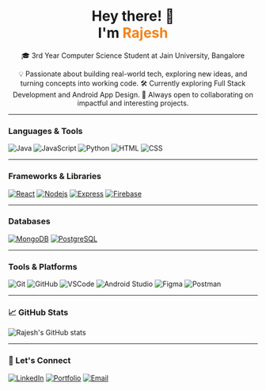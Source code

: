 <h1 align="center">
  Hey there! 👋<br>
  I'm <span style="color:#f58219">Rajesh</span>
</h1>

<p align="center">
🎓 3rd Year Computer Science Student at Jain University, Bangalore  
</p>

<p align="center">
💡 Passionate about building real-world tech, exploring new ideas, and turning concepts into working code.  
🛠️ Currently exploring Full Stack Development and Android App Design.  
🤝 Always open to collaborating on impactful and interesting projects.  
</p>


---

###  Languages & Tools
![Java](https://skillicons.dev/icons?i=java)
![JavaScript](https://skillicons.dev/icons?i=javascript)
![Python](https://skillicons.dev/icons?i=python)
![HTML](https://skillicons.dev/icons?i=html)
![CSS](https://skillicons.dev/icons?i=css)

---

###  Frameworks & Libraries
[![React](https://skillicons.dev/icons?i=java)](https://skillicons.dev)
[![Nodejs](https://skillicons.dev/icons?i=nodejs)](https://skillicons.dev)
[![Express](https://skillicons.dev/icons?i=express)](https://skillicons.dev)
[![Firebase](https://skillicons.dev/icons?i=firebase)](https://skillicons.dev)



---

###  Databases
[![MongoDB](https://skillicons.dev/icons?i=mongodb)](https://skillicons.dev)
[![PostgreSQL](https://skillicons.dev/icons?i=postgres)](https://skillicons.dev)



---

###  Tools & Platforms
![Git](https://skillicons.dev/icons?i=git)
![GitHub](https://skillicons.dev/icons?i=github)
![VSCode](https://skillicons.dev/icons?i=vscode)
![Android Studio](https://skillicons.dev/icons?i=androidstudio)
![Figma](https://skillicons.dev/icons?i=figma)
![Postman](https://skillicons.dev/icons?i=postman)


---

### 📈 GitHub Stats
![Rajesh's GitHub stats](https://github-readme-stats.vercel.app/api?username=RAJESH1842&show_icons=true&theme=tokyonight)

---

### 🔗 Let's Connect
[![LinkedIn](https://img.shields.io/badge/-LinkedIn-blue?style=flat&logo=linkedin&logoColor=white)](https://www.linkedin.com/in/your-profile)
[![Portfolio](https://img.shields.io/badge/-Portfolio-000?style=flat&logo=google-chrome&logoColor=white)](https://yourportfolio.com)
[![Email](https://img.shields.io/badge/-Email-D14836?style=flat&logo=gmail&logoColor=white)](mailto:yourmail@gmail.com)


